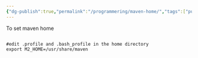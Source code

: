 ```yaml
---
{"dg-publish":true,"permalink":"/programmering/maven-home/","tags":["public","java"],"noteIcon":"1"}
---
```



To set maven home 

```

#edit .profile and .bash_profile in the home directory
export M2_HOME=/usr/share/maven

```